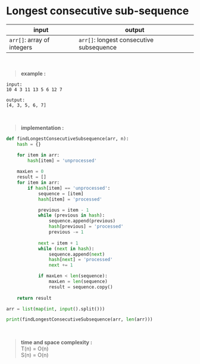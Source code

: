 # Longest consecutive sub-sequence

| input | output |
| --- | --- |
| `arr[]`: array of integers | `arr[]`: longest consecutive subsequence |

<br>

> **example :**

```
input:
10 4 3 11 13 5 6 12 7

output:
[4, 3, 5, 6, 7]
```

<br>

> **implementation :**

```python 
def findLongestConsecutiveSubsequence(arr, n):
    hash = {}

    for item in arr:
        hash[item] = 'unprocessed'
    
    maxLen = 0
    result = []
    for item in arr:
        if hash[item] == 'unprocessed':
            sequence = [item]
            hash[item] = 'processed'

            previous = item - 1
            while (previous in hash):
                sequence.append(previous)
                hash[previous] = 'processed'
                previous -= 1
            
            next = item + 1
            while (next in hash):
                sequence.append(next)
                hash[next] = 'processed'
                next += 1

            if maxLen < len(sequence):
                maxLen = len(sequence)
                result = sequence.copy()
    
    return result

arr = list(map(int, input().split()))

print(findLongestConsecutiveSubsequence(arr, len(arr)))
```

<br>

> **time and space complexity :**
<br> T(n) = O(n)
<br> S(n) = O(n)